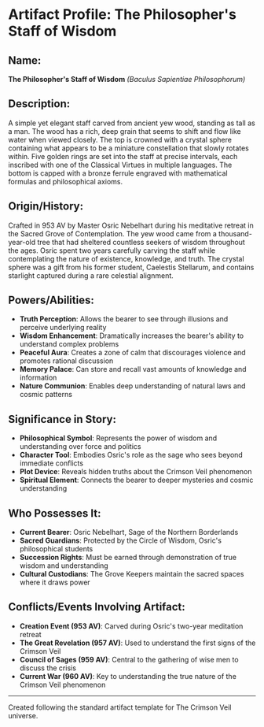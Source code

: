 # Artifact Profile: The Philosopher's Staff of Wisdom

## Name:
**The Philosopher's Staff of Wisdom** *(Baculus Sapientiae Philosophorum)*

## Description:
A simple yet elegant staff carved from ancient yew wood, standing as tall as a man. The wood has a rich, deep grain that seems to shift and flow like water when viewed closely. The top is crowned with a crystal sphere containing what appears to be a miniature constellation that slowly rotates within. Five golden rings are set into the staff at precise intervals, each inscribed with one of the Classical Virtues in multiple languages. The bottom is capped with a bronze ferrule engraved with mathematical formulas and philosophical axioms.

## Origin/History:
Crafted in 953 AV by Master Osric Nebelhart during his meditative retreat in the Sacred Grove of Contemplation. The yew wood came from a thousand-year-old tree that had sheltered countless seekers of wisdom throughout the ages. Osric spent two years carefully carving the staff while contemplating the nature of existence, knowledge, and truth. The crystal sphere was a gift from his former student, Caelestis Stellarum, and contains starlight captured during a rare celestial alignment.

## Powers/Abilities:
- **Truth Perception**: Allows the bearer to see through illusions and perceive underlying reality
- **Wisdom Enhancement**: Dramatically increases the bearer's ability to understand complex problems
- **Peaceful Aura**: Creates a zone of calm that discourages violence and promotes rational discussion
- **Memory Palace**: Can store and recall vast amounts of knowledge and information
- **Nature Communion**: Enables deep understanding of natural laws and cosmic patterns

## Significance in Story:
- **Philosophical Symbol**: Represents the power of wisdom and understanding over force and politics
- **Character Tool**: Embodies Osric's role as the sage who sees beyond immediate conflicts
- **Plot Device**: Reveals hidden truths about the Crimson Veil phenomenon
- **Spiritual Element**: Connects the bearer to deeper mysteries and cosmic understanding

## Who Possesses It:
- **Current Bearer**: Osric Nebelhart, Sage of the Northern Borderlands
- **Sacred Guardians**: Protected by the Circle of Wisdom, Osric's philosophical students
- **Succession Rights**: Must be earned through demonstration of true wisdom and understanding
- **Cultural Custodians**: The Grove Keepers maintain the sacred spaces where it draws power

## Conflicts/Events Involving Artifact:
- **Creation Event (953 AV)**: Carved during Osric's two-year meditation retreat
- **The Great Revelation (957 AV)**: Used to understand the first signs of the Crimson Veil
- **Council of Sages (959 AV)**: Central to the gathering of wise men to discuss the crisis
- **Current War (960 AV)**: Key to understanding the true nature of the Crimson Veil phenomenon

---
Created following the standard artifact template for The Crimson Veil universe.
